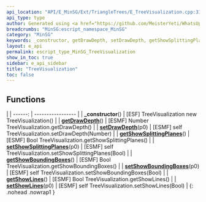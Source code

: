 ```yaml
---
api_location: "API/E_MinSG/Ext/TriangleTrees/E_TreeVisualization.cpp:31:18"
api_type: type
author: Generated using <a href="https://github.com/MeisterYeti/WhatsUpDoc">WhatsUpDoc</a>
breadcrumbs: "MinSG:escript_namespace_MinSG"
category: "MinSG"
keywords: _constructor, getDrawDepth, setDrawDepth, getShowSplittingPlanes, setShowSplittingPlanes, getShowBoundingBoxes, setShowBoundingBoxes, getShowLines, setShowLines
layout: e_api
permalink: escript_type_MinSG_TreeVisualization
show_in_toc: true
sidebar: e_api_sidebar
title: "TreeVisualization"
toc: false
---
```


## Functions

|
| ------: | ----------------- |
| **_constructor**() | [ESF] TreeVisualization new TreeVisualization() |
| **[getDrawDepth](classMinSG_1_1TriangleTrees_1_1TreeVisualization#classMinSG_1_1TriangleTrees_1_1TreeVisualization_1af53892fbb22109d32e430fd70285d5aa)**() | [ESMF] Number TreeVisualization.getDrawDepth() |
| **[setDrawDepth](classMinSG_1_1TriangleTrees_1_1TreeVisualization#classMinSG_1_1TriangleTrees_1_1TreeVisualization_1a8af45ae972e30e2811c7c348c81ca534)**(p0) | [ESMF] self TreeVisualization.setDrawDepth(Number) |
| **[getShowSplittingPlanes](classMinSG_1_1TriangleTrees_1_1TreeVisualization#classMinSG_1_1TriangleTrees_1_1TreeVisualization_1a239b09aff7fc7e1bbb89258ffc9f885c)**() | [ESMF] Bool TreeVisualization.getShowSplittingPlanes() |
| **[setShowSplittingPlanes](classMinSG_1_1TriangleTrees_1_1TreeVisualization#classMinSG_1_1TriangleTrees_1_1TreeVisualization_1af027b46d251bc7ab3c13a5ede349ba9f)**(p0) | [ESMF] self TreeVisualization.setShowSplittingPlanes(Bool) |
| **[getShowBoundingBoxes](classMinSG_1_1TriangleTrees_1_1TreeVisualization#classMinSG_1_1TriangleTrees_1_1TreeVisualization_1a138573ba7787deb352dd285c2028e11f)**() | [ESMF] Bool TreeVisualization.getShowBoundingBoxes() |
| **[setShowBoundingBoxes](classMinSG_1_1TriangleTrees_1_1TreeVisualization#classMinSG_1_1TriangleTrees_1_1TreeVisualization_1a13115e072467ad1eb5d1bf29947a6e30)**(p0) | [ESMF] self TreeVisualization.setShowBoundingBoxes(Bool) |
| **[getShowLines](classMinSG_1_1TriangleTrees_1_1TreeVisualization#classMinSG_1_1TriangleTrees_1_1TreeVisualization_1a31be4cd3e15a8e4b33676771db2528e3)**() | [ESMF] Bool TreeVisualization.getShowLines() |
| **[setShowLines](classMinSG_1_1TriangleTrees_1_1TreeVisualization#classMinSG_1_1TriangleTrees_1_1TreeVisualization_1afbe2af7acd5d1c02f8665f6badf82b2a)**(p0) | [ESMF] self TreeVisualization.setShowLines(Bool) |
{: .nohead .nowrap1 }
